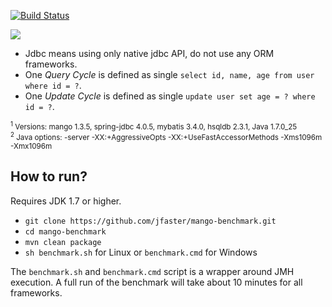 [![Build Status](https://travis-ci.org/jfaster/mango-benchmark.svg?branch=master)](https://travis-ci.org/jfaster/mango-benchmark)

![](https://raw.githubusercontent.com/jfaster/mango-benchmark/master/benchmark.png)

 * Jdbc means using only native jdbc API, do not use any ORM frameworks.
 * One *Query Cycle* is defined as single ``select id, name, age from user where id = ?``.
 * One *Update Cycle* is defined as single ``update user set age = ? where id = ?``.

<sup>
<sup>1</sup> Versions: mango 1.3.5, spring-jdbc 4.0.5, mybatis 3.4.0, hsqldb 2.3.1, Java 1.7.0_25 <br/>
<sup>2</sup> Java options: -server -XX:+AggressiveOpts -XX:+UseFastAccessorMethods -Xms1096m -Xmx1096m <br/>
</sup>

How to run?
-----------

Requires JDK 1.7 or higher.

 * ``git clone https://github.com/jfaster/mango-benchmark.git``
 * ``cd mango-benchmark``
 * ``mvn clean package``
 * ``sh benchmark.sh`` for Linux or ``benchmark.cmd`` for Windows

The ``benchmark.sh`` and ``benchmark.cmd`` script is a wrapper around JMH execution.
A full run of the benchmark will take about 10 minutes for all frameworks.
